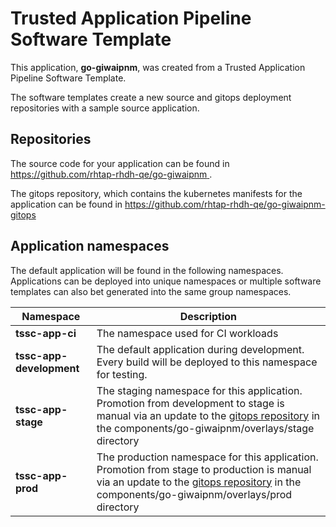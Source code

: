 # Trusted Application Pipeline Software Template

This application, **go-giwaipnm**, was created from a Trusted Application Pipeline Software Template.

The software templates create a new source and gitops deployment repositories with a sample source application. 

## Repositories

The source code for your application can be found in [https://github.com/rhtap-rhdh-qe/go-giwaipnm ](https://github.com/rhtap-rhdh-qe/go-giwaipnm ).
 
The gitops repository, which contains the kubernetes manifests for the application can be found in 
[https://github.com/rhtap-rhdh-qe/go-giwaipnm-gitops ](https://github.com/rhtap-rhdh-qe/go-giwaipnm-gitops ) 

## Application namespaces 

The default application will be found in the following namespaces. Applications can be deployed into unique namespaces or multiple software templates can also bet generated into the same group namespaces.  

|  Namespace   |  Description   |  
| -------- | -------- |
| **tssc-app-ci** | The namespace used for CI workloads |
| **tssc-app-development** | The default application during development. Every build will be deployed to this namespace for testing. |
| **tssc-app-stage** | The staging namespace for this application. Promotion from development to stage is manual via an update to the [gitops repository](https://github.com/rhtap-rhdh-qe/go-giwaipnm-gitops ) in the components/go-giwaipnm/overlays/stage directory |
| **tssc-app-prod** | The production namespace for this application. Promotion from stage to production is manual via an update to the [gitops repository](https://github.com/rhtap-rhdh-qe/go-giwaipnm-gitops ) in the components/go-giwaipnm/overlays/prod directory |